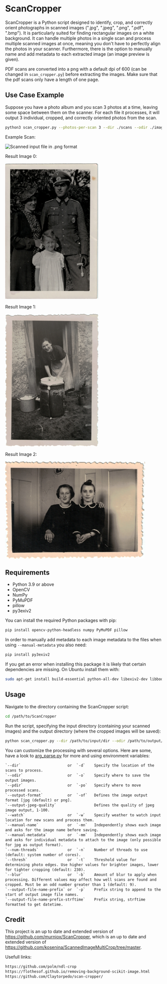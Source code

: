 # ScanCropper

ScanCropper is a Python script designed to identify, crop, and correctly orient photographs in scanned images (".jpg", ".jpeg", ".png", ".pdf", ".bmp"). It is particularly suited for finding rectangular images on a white background. It can handle multiple photos in a single scan and process multiple scanned images at once, meaning you don't have to perfectly align the photos in your scanner. Furthermore, there is the option to manually name and add metadata to each extracted image (an image preview is given).

PDF scans are converted into a png with a default dpi of 600 (can be changed in `scan_cropper.py`) before extracting the images.
Make sure that the pdf scans only have a length of one page.
## Use Case Example

Suppose you have a photo album and you scan 3 photos at a time, leaving some space between them on the scanner. For each file it processes, it will output 3 individual, cropped, and correctly oriented photos from the scan.

```bash
python3 scan_cropper.py --photos-per-scan 3 --dir ./scans --odir ./images --manual-name --manual-metadata
```

<p>Example Scan:</p>
<img src="./scans/input/example-3.png" width="500" alt="Scanned input file in .png format">

<p>Result Image 0:</p>
<img src="./scans/results/example-3_00.jpg" width="300" alt="Output image 0">

<p>Result Image 1:</p>
<img src="./scans/results/example-3_01.jpg" width="300" alt="Output image 1">

<p>Result Image 2:</p>
<img src="./scans/results/example-3_02.jpg" width="450" alt="Output image 1">

## Requirements

- Python 3.9 or above
- OpenCV
- NumPy
- PyMuPDF
- pillow
- py3exiv2

You can install the required Python packages with pip:

```bash
pip install opencv-python-headless numpy PyMuPDF pillow
```

In order to manually add metadata to each image metadata to the files when using `--manual-metadata` you also need:

```bash
pip install py3exiv2
```

If you get an error when installing this package it is likely that certain dependencies are missing. On Ubuntu install them with:
```bash
sudo apt-get install build-essential python-all-dev libexiv2-dev libboost-python-dev
```

## Usage

Navigate to the directory containing the ScanCropper script:

```bash
cd /path/to/ScanCropper
```

Run the script, specifying the input directory (containing your scanned images) and the output directory (where the cropped images will be saved):

```bash
python scan_cropper.py --dir /path/to/input/dir --odir /path/to/output/dir
```

You can customize the processing with several options. Here are some, have a look to [arg_parse.py](arg_parse.py) for more and using environment variables:

    `--dir`                     or  `-d`    Specify the location of the scans to process.
    `--odir`                    or  `-o`    Specify where to save the output images.
    `--pdir`                    or  `-po`   Specify where to move processed scans.
    `--output-format`           or  `-of`   Defines the image output format [jpg (default) or png].
    `--output-jpeg-quality`                 Defines the quality of jpeg image output, 1-100.
    `--watch`                   or  `-w`    Specify weather to watch input location for new scans and process them.
    `--manual-name`             or  `-mn`   Independently shows each image and asks for the image name before saving.
    `--manual-metadata`         or  `-mm`   Independently shows each image and asks for individual metadata to attach to the image (only possible for jpg as output format).
    `--num-threads`             or  `-n`    Number of threads to use (default: system number of cores).
    `--thresh`                  or  `-t`    Threshold value for determining photo edges. Use higher values for brighter images, lower for tighter cropping (default: 230).
    `--blur`                    or  `-b`    Amount of blur to apply when processing. Different values may affect how well scans are found and cropped. Must be an odd number greater than 1 (default: 9).
    `--output-file-name-prefix` or  `-p`    Prefix string to append to the start of output image file names.
    `--output-file-name-prefix-strftime`    Prefix string, strftime formatted to get datetime.


## Credit
This project is an up to date and extended version of https://github.com/murniox/ScanCropper, 
which is an up to date and extended version of https://github.com/kosenina/ScannedImageMultiCrop/tree/master.

Usefull links:

    https://github.com/polm/ndl-crop
    https://flothesof.github.io/removing-background-scikit-image.html
    https://github.com/Claytorpedo/scan-cropper/


